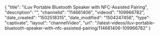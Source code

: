 {
    "title": "iLuv Portable Bluetooth Speaker with NFC-Assisted Pairing",
    "description": "",
    "channelid": "114661406",
    "videoid": "109966782",
    "date_created": "1502518315",
    "date_modified": "1504247456",
    "type": "captivate",
    "layout": "channelVideo",
    "url": "\/latest-videos\/iluv-portable-bluetooth-speaker-with-nfc-assisted-pairing\/114661406-109966782"
}